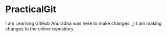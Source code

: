 # PracticalGit
I am Learning GitHub
Anuradha was here to make changes. ;)
I am making changes to the online repository. 
